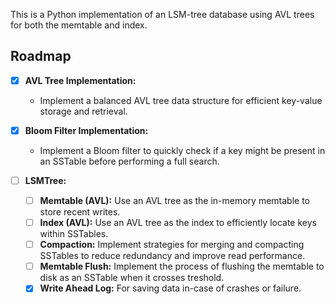This is a Python implementation of an LSM-tree database using AVL trees for both the memtable and index.

## Roadmap

- [x]  **AVL Tree Implementation:**
   - Implement a balanced AVL tree data structure for efficient key-value storage and retrieval.

- [x]  **Bloom Filter Implementation:**
   - Implement a Bloom filter to quickly check if a key might be present in an SSTable before performing a full search.

- [ ]  **LSMTree:**
   - [ ] **Memtable (AVL):** Use an AVL tree as the in-memory memtable to store recent writes.
   - [ ] **Index (AVL):** Use an AVL tree as the index to efficiently locate keys within SSTables.
   - [ ] **Compaction:** Implement strategies for merging and compacting SSTables to reduce redundancy and improve read performance.
   - [ ] **Memtable Flush:** Implement the process of flushing the memtable to disk as an SSTable when it crosses treshold.
   - [x] **Write Ahead Log:** For saving data in-case of crashes or failure.
